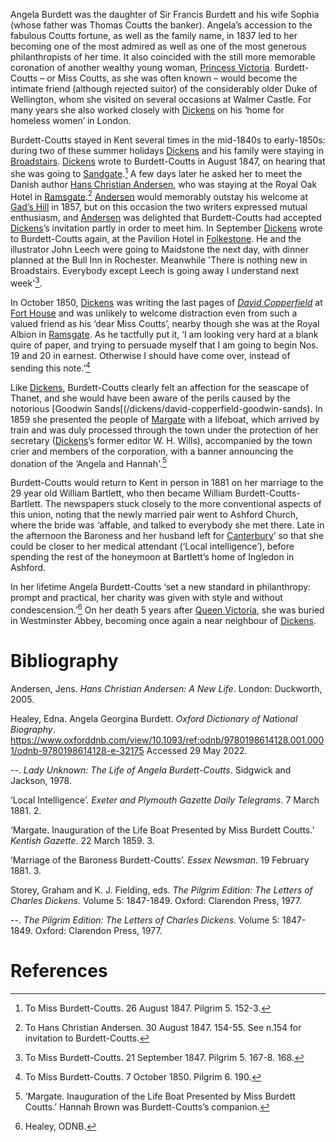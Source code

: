 <param ve-config
    title="Angela Burdett-Coutts, 1814-1906"
    author="Carolyn Oulton"
    banner="https://upload.wikimedia.org/wikipedia/commons/f/fc/Burdett-Coutts_sundial_mosaics_-_geograph.org.uk_-_475598.jpg"
    layout="vtl">
<param ve-entity title="Angela Burdett-Coutts" eid="Q137680" aliases="Angela Burdett|Angela|Burdett-Coutts|Miss Coutts|Baroness">
<param ve-entity title="Sir Francis Burdett" eid="Q334207">
<param ve-entity title="Sophia" eid="Q26921368">
<param ve-entity title="Thomas Coutts" eid="Q7788650">
<param ve-entity title="1837" eid="Q7608">
<param ve-entity title="Princess Victoria" eid="Q9439" aliases="Queen Victoria">
<param ve-entity title="Duke of Wellington" eid="Q131691">
<param ve-entity title="Dickens" eid="Q5686">
<param ve-entity title="Walmer Castle" eid="Q2543161">
<param ve-entity title="London" eid="Q84">
<param ve-entity title="Kent" eid="Q23298">
<param ve-entity title="mid-1840s" eid="Q38324">
<param ve-entity title="early-1850s" eid="Q40927">
<param ve-entity title="Broadstairs" eid="Q922739">
<param ve-entity title="1847" eid="Q7644">
<param ve-entity title="Sandgate" eid="Q1000312">
<param ve-entity title="Hans Christian Andersen" eid="Q5673" aliases="Andersen">
<param ve-entity title="Ramsgate" eid="Q736439">
<param ve-entity title="Gad's Hill" eid="Q5516441">
<param ve-entity title="1857" eid="Q7680">
<param ve-entity title="Folkestone" eid="Q375314">
<param ve-entity title="John Leech" eid="Q1374807" aliases="Leech">
<param ve-entity title="Maidstone" eid="Q213180">
<param ve-entity title="Rochester" eid="Q507517">
<param ve-entity title="1850" eid="Q7653">
<param ve-entity title="David Copperfield" eid="Q189811" aliases="">
<param ve-entity title="Fort House" eid="Q4925737" aliases="">
<param ve-entity title="Ramsgate" eid="Q736439" aliases="">
<param ve-entity title="Thanet" eid="Q1752642" aliases="">
<param ve-entity title="Goodwin Sands" eid="Q1494482" aliases="">
<param ve-entity title="1859" eid="Q7687" aliases="">
<param ve-entity title="Margate" eid="Q618045" aliases="">
<param ve-entity title="W. H. Wills" eid="Q15092885" aliases="">
<param ve-entity title="1881" eid="Q7808" aliases="">
<param ve-entity title="William Bartlett" eid="Q8006140" aliases="William Burdett-Coutts-Bartlett|Bartlett">
<param ve-entity title="Canterbury" eid="Q29303" aliases="">
<param ve-entity title="Ashford" eid="Q725261" aliases="">
<param ve-entity title="Westminster Abbey" eid="Q5933" aliases="">

Angela Burdett was the daughter of Sir Francis Burdett and his wife Sophia (whose father was Thomas Coutts the banker). Angela’s accession to the fabulous Coutts fortune, as well as the family name, in 1837 led to her becoming one of the most admired as well as one of the most generous philanthropists of her time. It also coincided with the still more memorable coronation of another wealthy young woman, [Princess Victoria](/19c/19c-victoria-biography). Burdett-Coutts – or Miss Coutts, as she was often known – would become the intimate friend (although rejected suitor) of the considerably older Duke of Wellington, whom she visited on several occasions at Walmer Castle. For many years she also worked closely with [Dickens](/dickens) on his ‘home for homeless women’ in London.

Burdett-Coutts stayed in Kent several times in the mid-1840s to early-1850s: during two of these summer holidays [Dickens](/dickens) and his family were staying in [Broadstairs](/dickens/dickens-broadstairs). [Dickens](/dickens) wrote to Burdett-Coutts in August 1847, on hearing that she was going to [Sandgate](/placesqz/sandgate-overview).[^ref1] A few days later he asked her to meet the Danish author [Hans Christian Andersen](/19c/19c-christian-andersen), who was staying at the Royal Oak Hotel in [Ramsgate](/dickens/19c-ramsgate).[^ref2] [Andersen](/19c/19c-christian-andersen) would memorably outstay his welcome at [Gad’s Hill](/dickens/dickens-gads-hill) in 1857, but on this occasion the two writers expressed mutual enthusiasm, and [Andersen](/19c/19c-christian-andersen) was delighted that Burdett-Coutts had accepted [Dickens](/dickens)’s  invitation partly in order to meet him. In September [Dickens](/dickens) wrote to Burdett-Coutts again, at the Pavilion Hotel in [Folkestone](/19c/19c-folkestone). He and the illustrator John Leech were going to Maidstone the next day, with dinner planned at the Bull Inn in Rochester. Meanwhile 'There is nothing new in Broadstairs. Everybody except Leech is going away I understand next week'[^ref3].

In October 1850, [Dickens](/dickens) was writing the last pages of [_David Copperfield_](/dickens/david-copperfield-curated-walk)  at [Fort House](/dickens/dickens-fort-house) and was unlikely to welcome distraction even from such a valued friend as his ‘dear Miss Coutts’, nearby though she was at the Royal Albion in [Ramsgate](/dickens/19c-ramsgate). As he tactfully put it, ‘I am looking very hard at a blank quire of paper, and trying to persuade myself that I am going to begin Nos. 19 and 20 in earnest. Otherwise I should have come over, instead of sending this note.’[^ref4]

Like [Dickens](/dickens), Burdett-Coutts clearly felt an affection for the seascape of Thanet, and she would have been aware of the perils caused by the notorious [Goodwin Sands[(/dickens/david-copperfield-goodwin-sands). In 1859 she presented the people of [Margate](/19c/19c-margate) with a lifeboat, which arrived by train and was duly processed through the town under the protection of her secretary ([Dickens](/dickens)’s former editor W. H. Wills), accompanied by the town crier and members of the corporation, with a banner announcing the donation of the ‘Angela and Hannah'.[^ref5]

Burdett-Coutts would return to Kent in person in 1881 on her marriage to the 29 year old William Bartlett, who then became William Burdett-Coutts-Bartlett. The newspapers stuck closely to the more conventional aspects of this union, noting that the newly married pair went to Ashford Church, where the bride was ‘affable, and talked to everybody she met there. Late in the afternoon the Baroness and her husband left for [Canterbury](/19c/19c-canterbury)’ so that she could be closer to her medical attendant (‘Local intelligence’), before spending the rest of the honeymoon at Bartlett’s home of Ingledon in Ashford.

In her lifetime Angela Burdett-Coutts ‘set a new standard in philanthropy: prompt and practical, her charity was given with style and without condescension.’[^ref6] On her death 5 years after [Queen Victoria](/19c/19c-victoria-biography), she was buried in Westminster Abbey, becoming once again a near neighbour of [Dickens](/dickens).

# Bibliography
Andersen, Jens. _Hans Christian Andersen: A New Life_. London: Duckworth, 2005.

Healey, Edna. Angela Georgina Burdett. _Oxford Dictionary of National Biography_. https://www.oxforddnb.com/view/10.1093/ref:odnb/9780198614128.001.0001/odnb-9780198614128-e-32175  Accessed 29 May 2022.

--. _Lady Unknown: The Life of Angela Burdett-Coutts_. Sidgwick and Jackson, 1978.

‘Local Intelligence’. _Exeter and Plymouth Gazette Daily Telegrams_. 7 March 1881. 2.

‘Margate. Inauguration of the Life Boat Presented by Miss Burdett Coutts.’ _Kentish Gazette_. 22 March 1859. 3.

‘Marriage of the Baroness Burdett-Coutts’. _Essex Newsman_. 19 February 1881. 3.

Storey, Graham and K. J. Fielding, eds. _The Pilgrim Edition: The Letters of Charles Dickens._ Volume 5: 1847-1849. Oxford: Clarendon Press, 1977.

--. _The Pilgrim Edition: The Letters of Charles Dickens_. Volume 5: 1847-1849. Oxford: Clarendon Press, 1977.

# References
[^ref1]: To Miss Burdett-Coutts. 26 August 1847. Pilgrim 5. 152-3.
[^ref2]: To Hans Christian Andersen. 30 August 1847. 154-55. See n.154 for invitation to Burdett-Coutts.
[^ref3]: To Miss Burdett-Coutts. 21 September 1847. Pilgrim 5. 167-8. 168.
[^ref4]: To Miss Burdett-Coutts. 7 October 1850. Pilgrim 6. 190.
[^ref5]: ‘Margate. Inauguration of the Life Boat Presented by Miss Burdett Coutts.’ Hannah Brown was Burdett-Coutts’s companion.
[^ref6]: Healey, ODNB.
